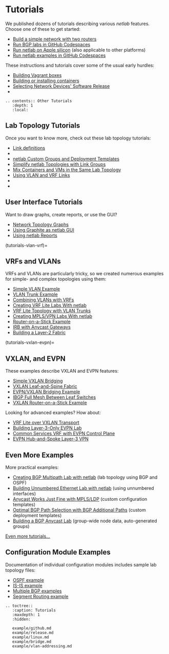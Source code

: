 # Tutorials

We published dozens of tutorials describing various _netlab_ features. Choose one of these to get started:

* [Build a simple network with two routers](tutorial-github)
* [Run BGP labs in GitHub Codespaces](https://blog.ipspace.net/2024/06/bgp-labs-github-codespaces/)
* [Run netlab on Apple silicon](https://blog.ipspace.net/2024/03/netlab-bgp-apple-silicon/) (also applicable to other platforms)
* [Run netlab examples in GitHub Codespaces](https://blog.ipspace.net/2024/07/netlab-examples-codespaces/)

These instructions and tutorials cover some of the usual early hurdles:

* [Building Vagrant boxes](libvirt-build-boxes)
* [Building or installing containers](clab-images)
* [Selecting Network Devices' Software Release](tutorial-release)
* [](tutorial-linux)

```eval_rst
.. contents:: Other Tutorials
   :depth: 1
   :local:
```

## Lab Topology Tutorials

Once you want to know more, check out these lab topology tutorials:

* [Link definitions](example/link-definition.md)
* [](example/addressing-tutorial.md)
* [netlab Custom Groups and Deployment Templates](https://blog.ipspace.net/2021/11/netsim-groups-deployment-templates/)
* [Simplify netlab Topologies with Link Groups](https://blog.ipspace.net/2023/05/netlab-link-groups/)
* [Mix Containers and VMs in the Same Lab Topology](https://blog.ipspace.net/2023/02/netlab-vm-containers/)
* [Using VLAN and VRF Links](https://blog.ipspace.net/2023/04/netlab-vrf-vlan-links/)
* [](example/vlan-addressing.md)
* [](example-bridge)

## User Interface Tutorials

Want to draw graphs, create reports, or use the GUI?

* [Network Topology Graphs](https://blog.ipspace.net/2021/09/netsim-tools-graphs.html)
* [Using Graphite as netlab GUI](https://blog.ipspace.net/2022/04/netsim-tools-better-with-gui/)
* [Using netlab Reports](https://blog.ipspace.net/2024/07/using-netlab-reports/)

(tutorials-vlan-vrf)=
## VRFs and VLANs

VRFs and VLANs are particularly tricky, so we created numerous examples for simple- and complex topologies using them:

* [Simple VLAN Example](https://blog.ipspace.net/2022/05/netsim-vlan-simple/)
* [VLAN Trunk Example](https://blog.ipspace.net/2022/06/netsim-vlan-trunk/)
* [Combining VLANs with VRFs](https://blog.ipspace.net/2022/06/netsim-vlan-vrf/)
* [Creating VRF Lite Labs With netlab](https://blog.ipspace.net/2022/04/netsim-vrf-lite/)
* [VRF Lite Topology with VLAN Trunks](https://blog.ipspace.net/2022/09/netlab-vrf-lite/)
* [Creating MPLS/VPN Labs With netlab](https://blog.ipspace.net/2022/04/netsim-mpls-vpn/)
* [Router-on-a-Stick Example](https://blog.ipspace.net/2022/10/netlab-router-stick/)
* [IRB with Anycast Gateways](https://blog.ipspace.net/2022/11/netlab-anycast-gateway/)
* [Building a Layer-2 Fabric](https://blog.ipspace.net/2023/01/netlab-l2-fabric/)

(tutorials-vxlan-evpn)=
## VXLAN, and EVPN

These examples describe VXLAN and EVPN features:

* [Simple VXLAN Bridging](https://blog.ipspace.net/2022/09/netlab-vxlan-bridging/)
* [VXLAN Leaf-and-Spine Fabric](https://blog.ipspace.net/2024/04/evpn-designs-vxlan-leaf-spine-fabric/)
* [EVPN/VXLAN Bridging Example](https://blog.ipspace.net/2022/10/netlab-evpn-vxlan-bridging/)
* [IBGP Full Mesh Between Leaf Switches](https://blog.ipspace.net/2024/05/evpn-designs-ibgp-full-mesh/)
* [VXLAN Router-on-a-Stick Example](https://blog.ipspace.net/2022/11/netlab-vxlan-router-stick/)

Looking for advanced examples? How about:

* [VRF Lite over VXLAN Transport](https://blog.ipspace.net/2022/12/netlab-vxlan-vrf-lite/)
* [Building Layer-3-Only EVPN Lab](https://blog.ipspace.net/2024/08/netlab-layer-3-only-evpn/)
* [Common Services VRF with EVPN Control Plane](https://blog.ipspace.net/2024/08/evpn-common-services-vrf/)
* [EVPN Hub-and-Spoke Layer-3 VPN](https://blog.ipspace.net/2024/09/hub-spoke-evpn/)

## Even More Examples

More practical examples:

* [Creating BGP Multipath Lab with netlab](https://blog.ipspace.net/2021/11/bgp-multipath-netsim-tools.html) (lab topology using BGP and OSPF)
* [Building Unnumbered Ethernet Lab with netlab](https://blog.ipspace.net/2021/04/build-unnumbered-lab-netsim-tools.html) (using unnumbered interfaces)
* [Anycast Works Just Fine with MPLS/LDP](https://blog.ipspace.net/2021/11/anycast-mpls.html) (custom configuration templates)
* [Optimal BGP Path Selection with BGP Additional Paths](https://blog.ipspace.net/2021/12/bgp-multipath-addpath.html) (custom deployment templates)
* [Building a BGP Anycast Lab](https://blog.ipspace.net/2021/12/bgp-anycast-lab.html) (group-wide node data, auto-generated groups)

[Even more tutorials...](https://blog.ipspace.net/tag/netlab.html)

## Configuration Module Examples

Documentation of individual configuration modules includes sample lab topology files:

* [OSPF example](module/ospf.md#example)
* [IS-IS example](module/isis.md#example)
* [Multiple BGP examples](module/bgp.md#more-examples)
* [Segment Routing example](module/sr-mpls.md#example)

```eval_rst
.. toctree::
   :caption: Tutorials
   :maxdepth: 1
   :hidden:

   example/github.md
   example/release.md
   example/linux.md
   example/bridge.md
   example/vlan-addressing.md
```
